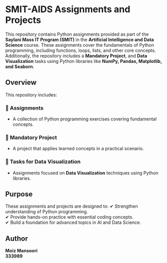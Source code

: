 # SMIT-AIDS Assignments and Projects

This repository contains Python assignments provided as part of the **Saylani Mass IT Program (SMIT)** in the **Artificial Intelligence and Data Science** course. These assignments cover the fundamentals of Python programming, including functions, loops, lists, and other core concepts. Additionally, the repository includes a **Mandatory Project**, and **Data Visualization** tasks using Python libraries like **NumPy, Pandas, Matplotlib, and Seaborn**.

## Overview

This repository includes:

### 📌 Assignments  
- A collection of Python programming exercises covering fundamental concepts.

### 📌 Mandatory Project  
- A project that applies learned concepts in a practical scenario.

### 📌 Tasks for Data Visualization  
- Assignments focused on **Data Visualization** techniques using Python libraries.

## Purpose

These assignments and projects are designed to:
✔ Strengthen understanding of Python programming.  
✔ Provide hands-on practice with essential coding concepts.  
✔ Build a foundation for advanced topics in AI and Data Science.

## Author  
**Moiz Mansoori**  
**333989**

